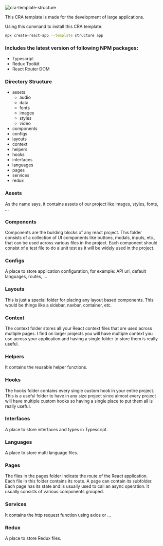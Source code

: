 ![cra-template-structure](https://socialify.git.ci/mr-farshad-r/cra-template-structure/image?description=1&font=KoHo&logo=data%3Aimage%2Fsvg%2Bxml%3Bbase64%2CPHN2ZyB4bWxucz0iaHR0cDovL3d3dy53My5vcmcvMjAwMC9zdmciIHZpZXdCb3g9Ii0xMS41IC0xMC4yMzE3NCAyMyAyMC40NjM0OCI%2BCiAgPHRpdGxlPlJlYWN0IExvZ288L3RpdGxlPgogIDxjaXJjbGUgY3g9IjAiIGN5PSIwIiByPSIyLjA1IiBmaWxsPSIjNjFkYWZiIi8%2BCiAgPGcgc3Ryb2tlPSIjNjFkYWZiIiBzdHJva2Utd2lkdGg9IjEiIGZpbGw9Im5vbmUiPgogICAgPGVsbGlwc2Ugcng9IjExIiByeT0iNC4yIi8%2BCiAgICA8ZWxsaXBzZSByeD0iMTEiIHJ5PSI0LjIiIHRyYW5zZm9ybT0icm90YXRlKDYwKSIvPgogICAgPGVsbGlwc2Ugcng9IjExIiByeT0iNC4yIiB0cmFuc2Zvcm09InJvdGF0ZSgxMjApIi8%2BCiAgPC9nPgo8L3N2Zz4K&name=1&owner=1&pattern=Solid&theme=Dark)

This CRA template is made for the development of large applications.

Using this command to install this CRA template:

```bash
npx create-react-app --template structure app
```

### Includes the latest version of following NPM packages:
- Typescript
- Redux Toolkit
- React Router DOM

### Directory Structure

- assets
  - audio
  - data
  - fonts
  - images
  - styles
  - video
- components
- configs
- layouts
- context
- helpers
- hooks
- interfaces
- languages
- pages
- services
- redux

### Assets
As the name says, it contains assets of our project like images, styles, fonts, ...

### Components
Components are the building blocks of any react project. This folder consists of a collection of UI components like buttons, modals, inputs, etc., that can be used across various files in the project. Each component should consist of a test file to do a unit test as it will be widely used in the project.

### Configs 
A place to store application configuration, for example: API url, default languages, routes, ...

### Layouts 
This is just a special folder for placing any layout based components. This would be things like a sidebar, navbar, container, etc.

### Context
The context folder stores all your React context files that are used across multiple pages. I find on larger projects you will have multiple context you use across your application and having a single folder to store them is really useful.

### Helpers
It contains the reusable helper functions.

### Hooks
The hooks folder contains every single custom hook in your entire project. This is a useful folder to have in any size project since almost every project will have multiple custom hooks so having a single place to put them all is really useful.

### Interfaces
A place to store interfaces and types in Typescript.

### Languages
A place to store multi language files. 

### Pages
The files in the pages folder indicate the route of the React application. Each file in this folder contains its route. A page can contain its subfolder. Each page has its state and is usually used to call an async operation. It usually consists of various components grouped.

### Services
It contains the http request function using axios or ...

### Redux
A place to store Redux files.
